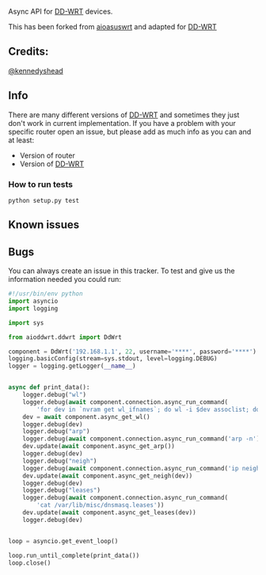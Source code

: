 Async API for [DD-WRT] devices. 

This has been forked from [aioasuswrt] and adapted for [DD-WRT]

[DD-WRT]: https://dd-wrt.com
[aioasuswrt]: https://github.com/kennedyshead/aioasuswrt

## Credits:
[@kennedyshead](https://github.com/kennedyshead)

## Info
There are many different versions of [DD-WRT] and sometimes they just don't work 
in current implementation.
If you have a problem with your specific router open an issue, but please add 
as much info as you can and at least:

* Version of router
* Version of [DD-WRT]

### How to run tests

`python setup.py test`

## Known issues

## Bugs
You can always create an issue in this tracker.
To test and give us the information needed you could run:
```python
#!/usr/bin/env python
import asyncio
import logging

import sys

from aioddwrt.ddwrt import DdWrt

component = DdWrt('192.168.1.1', 22, username='****', password='****')
logging.basicConfig(stream=sys.stdout, level=logging.DEBUG)
logger = logging.getLogger(__name__)


async def print_data():
    logger.debug("wl")
    logger.debug(await component.connection.async_run_command(
        'for dev in `nvram get wl_ifnames`; do wl -i $dev assoclist; done'))
    dev = await component.async_get_wl()
    logger.debug(dev)
    logger.debug("arp")
    logger.debug(await component.connection.async_run_command('arp -n'))
    dev.update(await component.async_get_arp())
    logger.debug(dev)
    logger.debug("neigh")
    logger.debug(await component.connection.async_run_command('ip neigh'))
    dev.update(await component.async_get_neigh(dev))
    logger.debug(dev)
    logger.debug("leases")
    logger.debug(await component.connection.async_run_command(
        'cat /var/lib/misc/dnsmasq.leases'))
    dev.update(await component.async_get_leases(dev))
    logger.debug(dev)


loop = asyncio.get_event_loop()

loop.run_until_complete(print_data())
loop.close()

```

